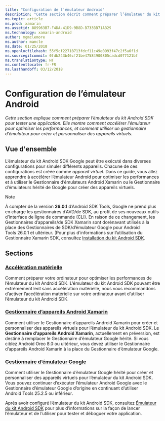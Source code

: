 ```yaml
---
title: "Configuration de l’émulateur Android"
description: "Cette section décrit comment préparer l’émulateur du kit Android SDK pour tester votre application. Elle explique comment accélérer l’émulateur pour optimiser les performances et vous montre comment utiliser un gestionnaire d’émulateur pour créer et personnaliser des appareils virtuels."
ms.topic: article
ms.prod: xamarin
ms.assetid: 889963B7-F4DA-41D9-9B8D-B733BB71A329
ms.technology: xamarin-android
author: mgmclemore
ms.author: mamcle
ms.date: 01/25/2018
ms.openlocfilehash: 55f5cf22718713fdcf11c49e0993f47c2f5a6f1d
ms.sourcegitcommit: 0fdb243b46cf21be47584900805cadcd077121bf
ms.translationtype: HT
ms.contentlocale: fr-FR
ms.lasthandoff: 03/12/2018
---
```

# <a name="android-emulator-setup"></a>Configuration de l’émulateur Android

_Cette section explique comment préparer l’émulateur du kit Android SDK pour tester une application. Elle montre comment accélérer l’émulateur pour optimiser les performances, et comment utiliser un gestionnaire d’émulateur pour créer et personnaliser des appareils virtuels._


## <a name="overview"></a>Vue d'ensemble

L’émulateur du kit Android SDK Google peut être exécuté dans diverses configurations pour simuler différents appareils. Chacune de ces configurations est créée comme _appareil virtuel_. Dans ce guide, vous allez apprendre à accélérer l’émulateur Android pour optimiser les performances et à utiliser le Gestionnaire d’émulateurs Android Xamarin ou le Gestionnaire d’émulateurs hérité de Google pour créer des appareils virtuels.


> [!NOTE]
> À compter de la version **26.0.1** d’Android SDK Tools, Google ne prend plus en charge les gestionnaires d’AVD/de SDK, au profit de ses nouveaux outils d’interface de ligne de commande (CLI). En raison de ce changement, les Gestionnaires d’appareils/de SDK Xamarin sont dorénavant utilisés à la place des Gestionnaires de SDK/d’émulateur Google pour Android Tools 26.0.1 et ultérieur. (Pour plus d’informations sur l’utilisation du Gestionnaire Xamarin SDK, consultez [Installation du kit Android SDK](~/android/get-started/installation/android-sdk.md).


## <a name="sections"></a>Sections

### <a name="hardware-accelerationandroidget-startedinstallationandroid-emulatorhardware-accelerationmd"></a>[Accélération matérielle](~/android/get-started/installation/android-emulator/hardware-acceleration.md)

Comment préparer votre ordinateur pour optimiser les performances de l’émulateur du kit Android SDK. L’émulateur du kit Android SDK pouvant être extrêmement lent sans accélération matérielle, nous vous recommandons d’activer l’accélération matérielle sur votre ordinateur avant d’utiliser l’émulateur du kit Android SDK.

### <a name="xamarin-android-device-managerandroidget-startedinstallationandroid-emulatorxamarin-device-managermd"></a>[Gestionnaire d’appareils Android Xamarin](~/android/get-started/installation/android-emulator/xamarin-device-manager.md)

Comment utiliser le Gestionnaire d’appareils Android Xamarin pour créer et personnaliser des appareils virtuels pour l’émulateur du kit Android SDK. Le **Gestionnaire d’appareils Android Xamarin**, actuellement en préversion, est destiné à remplacer le Gestionnaire d’émulateur Google hérité. Si vous ciblez Android Oreo 8.0 ou ultérieur, vous devez utiliser le Gestionnaire d’appareils Android Xamarin à la place du Gestionnaire d’émulateur Google.

### <a name="google-emulator-managerandroidget-startedinstallationandroid-emulatorgoogle-emulator-managermd"></a>[Gestionnaire d’émulateur Google](~/android/get-started/installation/android-emulator/google-emulator-manager.md)

Comment utiliser le Gestionnaire d’émulateur Google hérité pour créer et personnaliser des appareils virtuels pour l’émulateur du kit Android SDK. Vous pouvez continuer d’exécuter l’émulateur Android Google avec le Gestionnaire d’émulateur Google d’origine en continuant d’utiliser Android Tools 25.2.5 ou inférieur.

Après avoir configuré l’émulateur du kit Android SDK, consultez [Émulateur du kit Android SDK](~/android/deploy-test/debugging/android-sdk-emulator/index.md) pour plus d’informations sur la façon de lancer l’émulateur et de l’utiliser pour tester et déboguer votre application.
